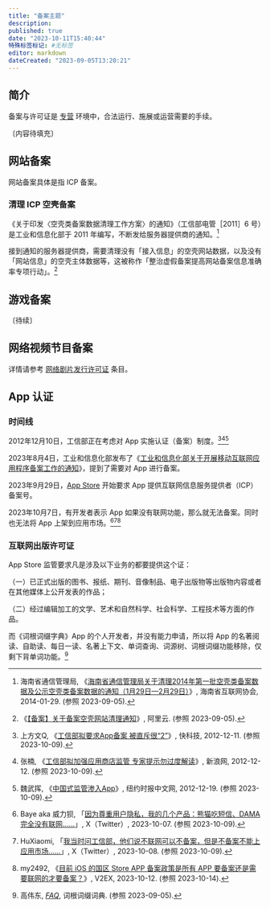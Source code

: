 ```yaml
---
title: "备案主题"
description:
published: true
date: "2023-10-11T15:40:44"
特殊标签标记: #无标签
editor: markdown
dateCreated: "2023-09-05T13:20:21"
---
```


## 简介

备案与许可证是 [专营][] 环境中，合法运行、施展或运营需要的手续。

[专营]: https://zh.wikipedia.org/wiki/專營

〔内容待填充〕

## 网站备案

网站备案具体是指 ICP 备案。

### 清理 ICP 空壳备案

《关于印发〈空壳类备案数据清理工作方案〉的通知》（工信部电管［2011］6 号）是工业和信息化部于 2011 年编写，不断发给服务器提供商的通知。[^14031]

[^14031]: 海南省通信管理局, 《[海南省通信管理局关于清理2014年第一批空壳类备案数据及公示空壳类备案数据的通知（1月29日—2月29日）](https://web.archive.org/web/20160619112513/http://www.hiis.org.cn/show-11-403-1.html)》, 海南省互联网协会, 2014-01-29. (参照 2023-09-05).

接到通知的服务器提供商，需要清理没有「接入信息」的空壳网站数据，以及没有「网站信息」的空壳主体数据等，这被称作「整治虚假备案提高网站备案信息准确率专项行动」。[^01825]

[^01825]: 《[【备案】关于备案空壳网站清理通知](https://web.archive.org/web/20220630234939/https://help.aliyun.com/noticelist/articleid/6501825.html)》, 阿里云. (参照 2023-09-05).


## 游戏备案

〔待续〕

## 网络视频节目备案

详情请参考 [网络剧片发行许可证](/censorship/许可证/网络剧片发行许可证.md) 条目。

## App 认证

### 时间线

2012年12月10日，工信部正在考虑对 App 实施认证（备案）制度。[^49205][^84288][^wuhui]

[^49205]: 上方文Q, 《[工信部拟要求App备案 被直斥很“2”](https://web.archive.org/web/20230808154701/https://news.mydrivers.com/1/249/249205.htm)》, 快科技, 2012-12-11. (参照 2023-10-09).

[^84288]: 张楠, 《[工信部拟加强应用商店监管 专家提示勿过度解读](https://web.archive.org/web/20231009130001/https://finance.sina.cn/usstock/hlwgs/2012-12-12/tech-iavxeafs2384288.d.html)》, 新浪网, 2012-12-12. (参照 2023-10-09).

[^wuhui]: 魏武挥, 《[中国式监管渗入App](https://web.archive.org/web/20221206211247/https://cn.nytimes.com/business/20121219/cc19weiwuhui/)》, 纽约时报中文网, 2012-12-19. (参照 2023-10-09).

2023年8月4日，工业和信息化部发布了《[工业和信息化部关于开展移动互联网应用程序备案工作的通知](/rule/工业和信息化部/工业和信息化部关于开展移动互联网应用程序备案工作的通知.md)》，提到了需要对 App 进行备案。

2023年9月29日，[App Store](/company/Apple/App_Store.md#强制要求-icp-许可证) 开始要求 App 提供互联网信息服务提供者（ICP）备案号。

2023年10月7日，有开发者表示 App 如果没有联网功能，那么就无法备案。同时也无法将 App 上架到应用市场。[^83735][^83855][^81180]

[^83735]: Baye aka 威力狈, 「[因为尊重用户隐私，我的几个产品：熊猫吃短信、DAMA 完全没有联网……](https://web.archive.org/web/20231009082434/https://twitter.com/waylybaye/status/1710547674792083735)」, X（Twitter）, 2023-10-07. (参照 2023-10-09).

[^83855]: HuXiaomi, 「[我当时问工信部，他们说不联网可以不备案，但是不备案不能上应用市场……](https://web.archive.org/web/20231009082530/https://twitter.com/hu_xiaomi/status/1710840040773783855)」, X（Twitter）, 2023-10-08. (参照 2023-10-09).

[^81180]: my2492, 《[目前 iOS 的国区 Store APP 备案政策是所有 APP 要备案还是需要联网的才要备案？](https://web.archive.org/web/20231012020626/https://www.v2ex.com/t/981180)》, V2EX, 2023-10-12. (参照 2023-10-14).

### 互联网出版许可证

App Store 监管要求凡是涉及以下业务的都要提供这个证：

（一）已正式出版的图书、报纸、期刊、音像制品、电子出版物等出版物内容或者在其他媒体上公开发表的作品；

（二）经过编辑加工的文学、艺术和自然科学、社会科学、工程技术等方面的作品。

而《词根词缀字典》App 的个人开发者，并没有能力申请，所以将 App 的名著阅读、自助读、每日一读、名著上下文、单词查询、词源树、词根词缀功能移除，仅剩下背单词功能。[^cwfaq]

[^cwfaq]: 高伟东, [_FAQ_](https://web.archive.org/web/20230312152402/http://dicts.cn/dictword20181/faq.html), 词根词缀词典. (参照 2023-09-05).
